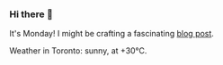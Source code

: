 ### Hi there :wave:

It's Monday! I might be crafting a fascinating [blog post](https://www.benjaminwuethrich.dev).

Weather in Toronto: sunny, at +30°C.

